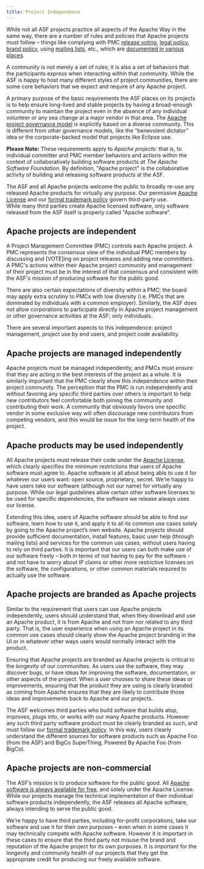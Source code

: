 ```yaml
---
title: Project Independence
---
```


While not all ASF projects practice all aspects of the Apache Way in the same way, there are a number of rules and policies that Apache 
projects must follow – things like complying with PMC 
[release voting][1], [legal policy][2], [brand policy][3], 
using [mailing lists][4], etc., which are [documented in various places][5]. 

A community is not merely a set of rules; it is also a set of behaviors 
that the participants express when interacting within that 
community.  While the ASF is happy to host 
many different styles of project communities, there are some core behaviors that 
we expect and require of any Apache project. 

A primary purpose of the basic requirements the ASF places on its 
projects is to help ensure long-lived and stable projects by having 
a broad-enough community to maintain the project even in the 
absence of any individual volunteer or any sea change at a major vendor 
in that area. The [Apache project governance model][7] is explicitly based 
on a diverse community. This is different from other governance models, 
like the “benevolent dictator” idea or the corporate-backed model that projects like 
Eclipse use.

**Please Note:** These requirements apply to *Apache projects*: that is, 
to individual committer and PMC member behaviors and actions within the context 
of collaboratively building software products *at The Apache 
Software Foundation*.  By definition, "Apache project" is the collaborative 
activity of building and releasing software products at the ASF.

The ASF and all Apache projects welcome the public to broadly re-use any released 
Apache products for virtually any purpose. Our permissive [Apache License][6] and our [formal trademark policy][3] govern third-party use.  
While many third parties create Apache licensed 
software, only software released from the ASF itself is properly called "Apache software".

## Apache projects are independent

A Project Management Committee
(PMC) controls each Apache project. A PMC represents the consensus view of the individual PMC 
members by discussing and [VOTE]ing on project releases and adding new committers. 
A PMC's actions within their Apache project community and management of 
their project must be in the interest of that consensus and consistent with  
the ASF's mission of producing software for the public good. 

There are also certain expectations of diversity within a PMC; the board may apply extra scrutiny to PMCs 
with low diversity (i.e. PMCs that are dominated by individuals with a common employer). 
Similarly, the ASF does not allow corporations to participate directly in 
Apache project management or other governance activities at the ASF; only individuals.

There are several important aspects to this independence: project management, project use by end users, and project code availability.

## Apache projects are managed independently

Apache projects must be managed independently, and PMCs must ensure that they are acting in the best interests of the project as a whole. It is similarly important that the PMC clearly show this independence within their project community. The perception that the PMC is run independently and without favoring any specific third parties over others is important to help new contributors feel comfortable both joining the community and contributing their work. A community that obviously favors one specific vendor in some exclusive way will often discourage new contributors from competing vendors, and this would be issue for the long-term health of the project.

## Apache products may be used independently

All Apache projects must release their code under the [Apache License][6], which clearly specifies the minimum restrictions that users of Apache software must agree to. Apache software is all about being able to use it for whatever our users want: open source, proprietary, secret. We’re happy to have users take our software (although not our name) for virtually any purpose. While our legal guidelines allow certain other software licenses to be used for specific dependencies, the software we release always uses our license.

Extending this idea, users of Apache software should be able to find our software, learn how to use it, and apply it to all its common use cases solely by going to the Apache project’s own website. Apache projects should provide sufficient documentation, install features, basic user help (through mailing lists) and services for the common use cases, without users having to rely on third parties. It is important that our users can both make use of our software freely – both in terms of not having to pay for the software - and not have to worry about IP claims or other more restrictive licenses on the software, the configurations, or other common materials required to actually use the software.

## Apache projects are branded as Apache projects

Similar to the requirement that users can use Apache projects independently, users should understand that, when they download and use an Apache product, it is from 
Apache and not from nor related to any third party. That is, the user experience when 
using an Apache project in its common use cases should clearly show the Apache project 
branding in the UI or in whatever other ways users would normally interact with the product. 

Ensuring that Apache projects are branded as Apache projects is critical to the longevity 
of our communities. As users use the software, they may discover bugs, or have ideas for 
improving the software, documentation, or other aspects of the project. When a user chooses 
to share these ideas or improvements, ensuring that the product they are using 
is clearly branded as coming from Apache ensures that they are likely to contribute 
those ideas and improvements back to Apache and our projects.

The ASF welcomes third parties who build software that builds atop, improves, 
plugs into, or works with our many Apache products. However any such third party software 
product must be clearly branded as such, and must follow our [formal trademark policy][3].
In this way, users clearly understand the different sources for software products such as 
Apache Foo (from the ASF) and BigCo SuperThing, Powered By Apache Foo (from BigCo).

## Apache projects are non-commercial

The ASF’s mission is to produce software for the public good. All [Apache software is always available for free][8], and solely under the Apache License. While our projects manage the technical implementation of their individual software products independently, the ASF releases all Apache software, always intending to serve the public good.

We’re happy to have third parties, including for-profit corporations, take our software and use it for their own purposes – even when in some cases it may technically compete with Apache software. However it is important in these cases to ensure that the third party not misuse the brand and reputation of the Apache project for its own purposes. It is important for the longevity and community health of our projects that they get the appropriate credit for producing our freely available software.


  [1]: https://www.apache.org/legal/release-policy.html
  [2]: https://www.apache.org/legal/
  [3]: https://www.apache.org/foundation/marks/
  [4]: https://www.apache.org/dev/#mail
  [5]: https://blogs.apache.org/comdev/entry/what_makes_apache_projects_different
  [6]: https://www.apache.org/licenses/LICENSE-2.0.html
  [7]: https://www.apache.org/foundation/governance/
  [8]: https://www.apache.org/free/
